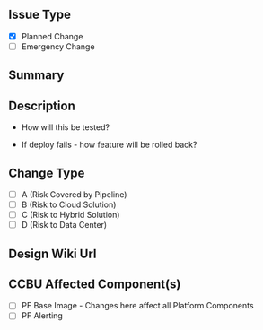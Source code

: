 ## Issue Type ##
- [x] Planned Change
- [ ] Emergency Change

<!-- Hiding this to make sure template only has relevant info for users
## CCBU Codebase ##
- [x] Platform
-->

## Summary ##
<!-- Summarize the Pull Request -->

## Description ##
<!-- Briefly describe -->

- How will this be tested? 
<!-- To be filled in -->

- If deploy fails - how feature will be rolled back?
<!-- To be filled in -->

## Change Type ##
- [ ] A (Risk Covered by Pipeline)
- [ ] B (Risk to Cloud Solution)
- [ ] C (Risk to Hybrid Solution)
- [ ] D (Risk to Data Center)

## Design Wiki Url ##
<!-- Fill in the design page Url -->

## CCBU Affected Component(s) ##
- [ ] PF Base Image - Changes here affect all Platform Components
- [ ] PF Alerting
